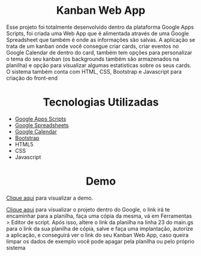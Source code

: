 <h1 align="center">Kanban Web App</h1>

<p>Esse projeto foi totalmente desenvolvido dentro da plataforma Google Apps Scripts, foi criada uma Web App que é alimentada através de uma Google Spreadsheet que também é onde as informações são salvas. A aplicação se trata de um kanban onde você consegue criar cards, criar eventos no Google Calendar de dentro do card, também tem opções para personalizar o tema do seu kanban (os backgrounds também são armazenados na planilha) e opção para visualizar algumas estatisticas sobre os seus cards. O sistema também conta com HTML, CSS, Bootstrap e Javascript para criação do front-end</p>

<h1 align="center">Tecnologias Utilizadas</h1>

<ul>
    <li><a href="https://developers.google.com/apps-script">Google Apps Scripts</a></li>
    <li><a href="https://www.google.com/sheets/about/">Google Spreadsheets</a></li>
    <li><a href="https://www.google.com/calendar/about/">Google Calendar</a></li>
    <li><a href="https://getbootstrap.com/">Bootstrap</a></li>
    <li>HTML5</li>
    <li>CSS</li>
    <li>Javascript</li>
</ul>

<h1 align="center">Demo</h1>

<p><a target="_blank" href="https://wesleyoliveira98.github.io/kanban-google-apps-scripts/">Clique aqui</a> para visualizar a demo.</p>
<p><a target="_blank" href="https://docs.google.com/spreadsheets/d/1Oo0wQBHwNjy9TUXkvpJKeWcozGXW20EJY7uJu0Dkjn0/edit?usp=sharing">Clique aqui</a> para visualizar o projeto dentro do Google, o link irá te encaminhar para a planilha, faça uma cópia da mesma, vá em Ferramentas > Editor de script. Após isso, altere o link da planilha na linha 23 do main.gs para o link da sua planilha de cópia, salve e faça uma implantação, autorize a aplicação, e conseguirá ver o link do seu Kanban Web App, caso queira limpar os dados de exemplo você pode apagar pela planilha ou pelo próprio sistema</p>